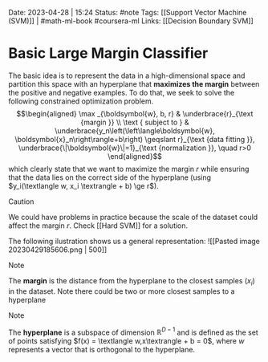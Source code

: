 Date: 2023-04-28 | 15:24
Status: #note
Tags: [[Support Vector Machine (SVM)]] | #math-ml-book #coursera-ml 
Links: [[Decision Boundary SVM]]

# Basic Large Margin Classifier
The basic idea is to represent the data in a high-dimensional space and partition this space with an hyperplane that **maximizes the margin** between the positive and negative examples. To do that, we seek to solve the following constrained optimization problem.
$$\begin{aligned}
\max _{\boldsymbol{w}, b, r} & \underbrace{r}_{\text {margin }} \\
\text { subject to } & \underbrace{y_n\left(\left\langle\boldsymbol{w}, \boldsymbol{x}_n\right\rangle+b\right) \geqslant r}_{\text {data fitting }}, \underbrace{\|\boldsymbol{w}\|=1}_{\text {normalization }}, \quad r>0
\end{aligned}$$
which clearly state that we want to maximize the margin $r$ while ensuring that the data lies on the correct side of the hyperplane (using $y_i(\textlangle w, x_i \textrangle + b) \ge r$).

> [!caution] 
> We could have problems in practice because the scale of the dataset could affect the margin $r$. Check [[Hard SVM]] for a solution.

The following ilustration shows us a general representation:
![[Pasted image 20230429185606.png | 500]]

>[!note]
> 
The **margin** is the distance from the hyperplane to the closest samples ($x_i$) in the dataset. Note there could be two or more closest samples to a hyperplane

>[!note]
The **hyperplane** is a subspace of dimension $\mathbb{R}^{D-1}$ and is defined as the set of points satisfying $f(x) = \textlangle w,x\textrangle + b = 0$, where $w$ represents a vector that is orthogonal to the hyperplane.